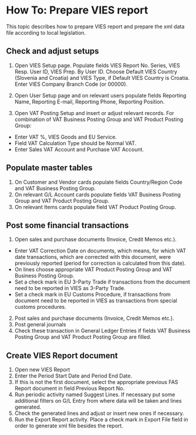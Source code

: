 # How To: Prepare VIES report

This topic describes how to prepare VIES report and prepare the xml data file according to local legislation.

## Check and adjust setups

1. Open VIES Setup page. Populate fields VIES Report No. Series, VIES Resp. User ID, VIES Prep. By User ID. Choose Default VIES Country (Slovenia and Croatia) and VIES Type, if Default VIES Country is Croatia. Enter VIES Company Branch Code (or 00000).

2. Open User Setup page and on relevant users populate fields Reporting Name, Reporting E-mail, Reporting Phone, Reporting Position.

3. Open VAT Posting Setup and insert or adjust relevant records. For combination of VAT Business Posting Group and VAT Product Posting Group:
- Enter VAT %, VIES Goods and EU Service. 
- Field VAT Calculation Type should be Normal VAT. 
- Enter Sales VAT Account and Purchase VAT Account.

## Populate master tables 

1. On Customer and Vendor cards populate fields Country/Region Code and VAT Business Posting Group.
2. On relevant G/L Account cards populate fields VAT Business Posting Group and VAT Product Posting Group.
3. On relevant Items cards populate field VAT Product Posting Group.

## Post some financial transactions

1. Open sales and purchase documents (Invoice, Credit Memos etc.). 
- Enter VAT Correction Date on documents, which means, for which VAT date transactions, which are corrected with this document, were previously reported (period for correction is calculated from this date). 
- On lines choose appropriate VAT Product Posting Group and VAT Business Posting Group.
- Set a check mark in EU 3-Party Trade if transactions from the document need to be reported in VIES as 3-Party Trade. 
- Set a check mark in EU Customs Procedure, if transactions from document need to be reported in VIES as transactions from special customs procedures.

2. Post sales and purchase documents (Invoice, Credit Memos etc.). 
3. Post general journals
4. Check these transaction in General Ledger Entries if fields VAT Business Posting Group and VAT Product Posting Group are filled.

## Create VIES Report document

1. Open new VIES Report
2. Enter the Period Start Date and Period End Date.
3. If this is not the first document, select the appropriate previous FAS Report document in field Previous Report No.
4. Run periodic activity named Suggest Lines. If necessary put some additional filters on G/L Entry from where data will be taken and lines generated.
5. Check the generated lines and adjust or insert new ones if necessary.
6. Run the Export Report activity. Place a check mark in Export File field in order to generate xml file besides the report.